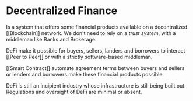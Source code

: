 # Decentralized Finance 
Is a system that offers some financial products available on a decentralized [[Blockchain]] network. We don't need to rely on a *trust system*, with a middleman like Banks and Brokerage. 

DeFi make it possible for buyers, sellers, landers and borrowers to interact [[Peer to Peer]] or with a strictly software-based middleman.

[[Smart Contract]] automate agreement terms between buyers and sellers or lenders and borrowers make these financial products possible.

DeFi is still an incipient industry whose infrastructure is still being built out. Regulations and oversight of DeFi are minimal or absent.



